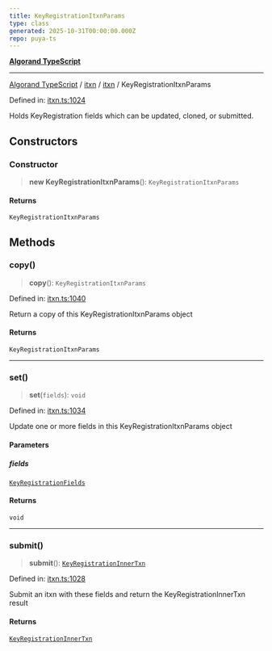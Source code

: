 ```yaml
---
title: KeyRegistrationItxnParams
type: class
generated: 2025-10-31T00:00:00.000Z
repo: puya-ts
---
```


[**Algorand TypeScript**](docs/_md/README)

---

[Algorand TypeScript](docs/_md/modules) / [itxn](/reference/algorand-typescript/api/itxn/readme/) / [itxn](/reference/algorand-typescript/api/itxn/namespaces/itxn/readme/) / KeyRegistrationItxnParams

Defined in: [itxn.ts:1024](https://github.com/algorandfoundation/puya-ts/blob/main/packages/algo-ts/src/itxn.ts#L1024)

Holds KeyRegistration fields which can be updated, cloned, or submitted.

## Constructors

### Constructor

> **new KeyRegistrationItxnParams**(): `KeyRegistrationItxnParams`

#### Returns

`KeyRegistrationItxnParams`

## Methods

### copy()

> **copy**(): `KeyRegistrationItxnParams`

Defined in: [itxn.ts:1040](https://github.com/algorandfoundation/puya-ts/blob/main/packages/algo-ts/src/itxn.ts#L1040)

Return a copy of this KeyRegistrationItxnParams object

#### Returns

`KeyRegistrationItxnParams`

---

### set()

> **set**(`fields`): `void`

Defined in: [itxn.ts:1034](https://github.com/algorandfoundation/puya-ts/blob/main/packages/algo-ts/src/itxn.ts#L1034)

Update one or more fields in this KeyRegistrationItxnParams object

#### Parameters

##### fields

[`KeyRegistrationFields`](/reference/algorand-typescript/api/itxn/namespaces/itxn/interfaces/keyregistrationfields/)

#### Returns

`void`

---

### submit()

> **submit**(): [`KeyRegistrationInnerTxn`](/reference/algorand-typescript/api/itxn/namespaces/itxn/interfaces/keyregistrationinnertxn/)

Defined in: [itxn.ts:1028](https://github.com/algorandfoundation/puya-ts/blob/main/packages/algo-ts/src/itxn.ts#L1028)

Submit an itxn with these fields and return the KeyRegistrationInnerTxn result

#### Returns

[`KeyRegistrationInnerTxn`](/reference/algorand-typescript/api/itxn/namespaces/itxn/interfaces/keyregistrationinnertxn/)
